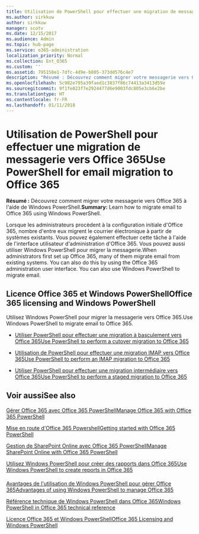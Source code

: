 ```yaml
---
title: Utilisation de PowerShell pour effectuer une migration de messagerie vers Office 365
ms.author: sirkkuw
author: sirkkuw
manager: scotv
ms.date: 12/15/2017
ms.audience: Admin
ms.topic: hub-page
ms.service: o365-administration
localization_priority: Normal
ms.collection: Ent_O365
ms.custom: ''
ms.assetid: 795158e1-7dfc-4d9e-b805-373dd576c4e7
description: "Résumé : Découvrez comment migrer votre messagerie vers Office 365 à l'aide de Windows PowerShell."
ms.openlocfilehash: 5c982e795a39faed1c3837f86c74413a3413d59e
ms.sourcegitcommit: 9f1fe023f7e2924477d6e9003fdc805e3cb6e2be
ms.translationtype: HT
ms.contentlocale: fr-FR
ms.lasthandoff: 01/11/2018
---
```

# <a name="use-powershell-for-email-migration-to-office-365"></a><span data-ttu-id="de961-103">Utilisation de PowerShell pour effectuer une migration de messagerie vers Office 365</span><span class="sxs-lookup"><span data-stu-id="de961-103">Use PowerShell for email migration to Office 365</span></span>

 <span data-ttu-id="de961-104">**Résumé :** Découvrez comment migrer votre messagerie vers Office 365 à l'aide de Windows PowerShell.</span><span class="sxs-lookup"><span data-stu-id="de961-104">**Summary:** Learn how to migrate email to Office 365 using Windows PowerShell.</span></span>
  
<span data-ttu-id="de961-p101">Lorsque les administrateurs procèdent à la configuration initiale d'Office 365, nombre d'entre eux migrent le courrier électronique à partir de systèmes existants. Vous pouvez également effectuer cette tâche à l'aide de l'interface utilisateur d'administration d'Office 365. Vous pouvez aussi utiliser Windows PowerShell pour migrer la messagerie.</span><span class="sxs-lookup"><span data-stu-id="de961-p101">When administrators first set up Office 365, many of them migrate email from existing systems. You can also do this by using the Office 365 administration user interface. You can also use Windows PowerShell to migrate email.</span></span>
  
## <a name="office-365-licensing-and-windows-powershell"></a><span data-ttu-id="de961-108">Licence Office 365 et Windows PowerShell</span><span class="sxs-lookup"><span data-stu-id="de961-108">Office 365 licensing and Windows PowerShell</span></span>

<span data-ttu-id="de961-109">Utilisez Windows PowerShell pour migrer la messagerie vers Office 365.</span><span class="sxs-lookup"><span data-stu-id="de961-109">Use Windows PowerShell to migrate email to Office 365.</span></span> 
  
- [<span data-ttu-id="de961-110">Utiliser PowerShell pour effectuer une migration à basculement vers Office 365</span><span class="sxs-lookup"><span data-stu-id="de961-110">Use PowerShell to perform a cutover migration to Office 365</span></span>](use-powershell-to-perform-a-cutover-migration-to-office-365.md)
    
- [<span data-ttu-id="de961-111">Utilisation de PowerShell pour effectuer une migration IMAP vers Office 365</span><span class="sxs-lookup"><span data-stu-id="de961-111">Use PowerShell to perform an IMAP migration to Office 365</span></span>](use-powershell-to-perform-an-imap-migration-to-office-365.md)
    
- [<span data-ttu-id="de961-112">Utiliser PowerShell pour effectuer une migration intermédiaire vers Office 365</span><span class="sxs-lookup"><span data-stu-id="de961-112">Use PowerShell to perform a staged migration to Office 365</span></span>](use-powershell-to-perform-a-staged-migration-to-office-365.md)
    
## <a name="see-also"></a><span data-ttu-id="de961-113">Voir aussi</span><span class="sxs-lookup"><span data-stu-id="de961-113">See also</span></span>

#### 

[<span data-ttu-id="de961-114">Gérer Office 365 avec Office 365 PowerShell</span><span class="sxs-lookup"><span data-stu-id="de961-114">Manage Office 365 with Office 365 PowerShell</span></span>](manage-office-365-with-office-365-powershell.md)
  
[<span data-ttu-id="de961-115">Mise en route d'Office 365 Powershell</span><span class="sxs-lookup"><span data-stu-id="de961-115">Getting started with Office 365 PowerShell</span></span>](getting-started-with-office-365-powershell.md)
  
[<span data-ttu-id="de961-116">Gestion de SharePoint Online avec Office 365 PowerShell</span><span class="sxs-lookup"><span data-stu-id="de961-116">Manage SharePoint Online with Office 365 PowerShell</span></span>](manage-sharepoint-online-with-office-365-powershell.md)
  
[<span data-ttu-id="de961-117">Utilisez Windows PowerShell pour créer des rapports dans Office 365</span><span class="sxs-lookup"><span data-stu-id="de961-117">Use Windows PowerShell to create reports in Office 365</span></span>](use-windows-powershell-to-create-reports-in-office-365.md)
#### 

<span data-ttu-id="de961-118">[Avantages de l'utilisation de Windows PowerShell pour gérer Office 365]((http://technet.microsoft.com/library/15144a50-453e-4cd5-befd-bc6736697967.aspx))</span><span class="sxs-lookup"><span data-stu-id="de961-118">[Advantages of using Windows PowerShell to manage Office 365]((http://technet.microsoft.com/library/15144a50-453e-4cd5-befd-bc6736697967.aspx))</span></span>
  
<span data-ttu-id="de961-119">[Référence technique de Windows PowerShell dans Office 365]((http://technet.microsoft.com/library/10d5c66a-7579-4319-aaa5-7a5e21d49cea.aspx))</span><span class="sxs-lookup"><span data-stu-id="de961-119">[Windows PowerShell in Office 365 technical reference]((http://technet.microsoft.com/library/10d5c66a-7579-4319-aaa5-7a5e21d49cea.aspx))</span></span>
  
<span data-ttu-id="de961-120">[Licence Office 365 et Windows PowerShell]((http://technet.microsoft.com/library/6ca0e430-f7ba-4184-becf-14c6c5c8dde5.aspx))</span><span class="sxs-lookup"><span data-stu-id="de961-120">[Office 365 Licensing and Windows PowerShell]((http://technet.microsoft.com/library/6ca0e430-f7ba-4184-becf-14c6c5c8dde5.aspx))</span></span>

